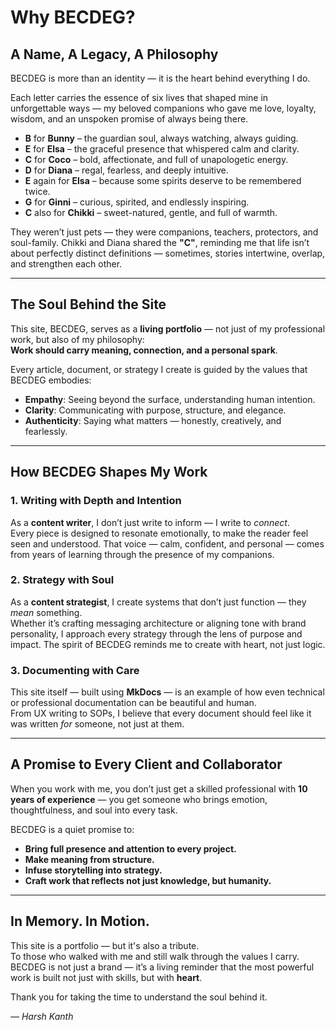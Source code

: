 # Why BECDEG?

## A Name, A Legacy, A Philosophy

BECDEG is more than an identity — it is the heart behind everything I do.

Each letter carries the essence of six lives that shaped mine in unforgettable ways — my beloved companions who gave me love, loyalty, wisdom, and an unspoken promise of always being there.

- **B** for **Bunny** – the guardian soul, always watching, always guiding.
- **E** for **Elsa** – the graceful presence that whispered calm and clarity.
- **C** for **Coco** – bold, affectionate, and full of unapologetic energy.
- **D** for **Diana** – regal, fearless, and deeply intuitive.
- **E** again for **Elsa** – because some spirits deserve to be remembered twice.
- **G** for **Ginni** – curious, spirited, and endlessly inspiring.
- **C** also for **Chikki** – sweet-natured, gentle, and full of warmth.

They weren’t just pets — they were companions, teachers, protectors, and soul-family. Chikki and Diana shared the **"C"**, reminding me that life isn’t about perfectly distinct definitions — sometimes, stories intertwine, overlap, and strengthen each other.

---

## The Soul Behind the Site

This site, BECDEG, serves as a **living portfolio** — not just of my professional work, but also of my philosophy:  
**Work should carry meaning, connection, and a personal spark**.

Every article, document, or strategy I create is guided by the values that BECDEG embodies:

- **Empathy**: Seeing beyond the surface, understanding human intention.
- **Clarity**: Communicating with purpose, structure, and elegance.
- **Authenticity**: Saying what matters — honestly, creatively, and fearlessly.

---

## How BECDEG Shapes My Work

### **1. Writing with Depth and Intention**

As a **content writer**, I don’t just write to inform — I write to *connect*.  
Every piece is designed to resonate emotionally, to make the reader feel seen and understood. That voice — calm, confident, and personal — comes from years of learning through the presence of my companions.

### **2. Strategy with Soul**

As a **content strategist**, I create systems that don’t just function — they *mean* something.  
Whether it’s crafting messaging architecture or aligning tone with brand personality, I approach every strategy through the lens of purpose and impact. The spirit of BECDEG reminds me to create with heart, not just logic.

### **3. Documenting with Care**

This site itself — built using **MkDocs** — is an example of how even technical or professional documentation can be beautiful and human.  
From UX writing to SOPs, I believe that every document should feel like it was written *for* someone, not just at them.

---

## A Promise to Every Client and Collaborator

When you work with me, you don’t just get a skilled professional with **10 years of experience** — you get someone who brings emotion, thoughtfulness, and soul into every task.

BECDEG is a quiet promise to:

- **Bring full presence and attention to every project.**
- **Make meaning from structure.**
- **Infuse storytelling into strategy.**
- **Craft work that reflects not just knowledge, but humanity.**

---

## In Memory. In Motion.

This site is a portfolio — but it's also a tribute.  
To those who walked with me and still walk through the values I carry.  
BECDEG is not just a brand — it’s a living reminder that the most powerful work is built not just with skills, but with **heart**.

Thank you for taking the time to understand the soul behind it.

*— Harsh Kanth*
